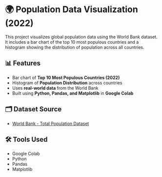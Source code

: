 # 🌍 Population Data Visualization (2022)

This project visualizes global population data using the World Bank dataset. It includes a bar chart of the top 10 most populous countries and a histogram showing the distribution of population across all countries.

## 📊 Features

- Bar chart of **Top 10 Most Populous Countries (2022)**
- Histogram of **Population Distribution** across countries
- Uses **real-world data** from the World Bank
- Built using **Python, Pandas, and Matplotlib** in **Google Colab**

## 🗂️ Dataset Source

- [World Bank - Total Population Dataset](https://data.worldbank.org/indicator/SP.POP.TOTL)

## 🛠️ Tools Used

- Google Colab
- Python
- Pandas
- Matplotlib

